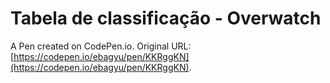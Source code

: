 # Tabela de classificação - Overwatch

A Pen created on CodePen.io. Original URL: [https://codepen.io/ebagyu/pen/KKRggKN](https://codepen.io/ebagyu/pen/KKRggKN).

